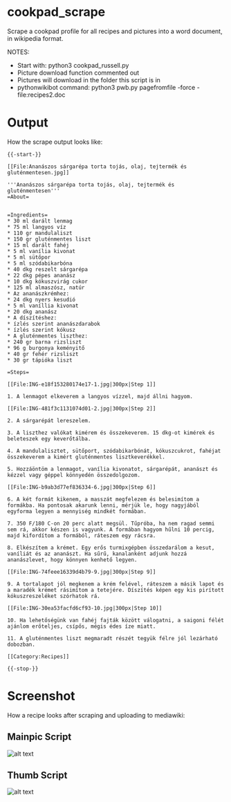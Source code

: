 # cookpad_scrape
Scrape a cookpad profile for all recipes and pictures into a word document, in wikipedia format. 

NOTES:

* Start with: python3 cookpad_russell.py
* Picture download function commented out
* Pictures will download in the folder this script is in
* pythonwikibot command:
    python3 pwb.py pagefromfile -force -file:recipes2.doc

# Output
How the scrape output looks like:

```
{{-start-}}

[[File:Ananászos sárgarépa torta tojás, olaj, tejtermék és gluténmentesen.jpg]]

'''Ananászos sárgarépa torta tojás, olaj, tejtermék és gluténmentesen'''
=About=


=Ingredients=
* 30 ml darált lenmag
* 75 ml langyos víz
* 110 gr mandulaliszt
* 150 gr gluténmentes liszt
* 15 ml darált fahéj
* 5 ml vanília kivonat
* 5 ml sütőpor
* 5 ml szódabikarbóna
* 40 dkg reszelt sárgarépa
* 22 dkg pépes ananász
* 10 dkg kókuszvirág cukor
* 125 ml almaszósz, natúr
* Az ananászkrémhez:
* 24 dkg nyers kesudió
* 5 ml vaníllia kivonat
* 20 dkg ananász
* A díszítéshez:
* ízlés szerint ananászdarabok
* ízlés szerint kókusz
* A gluténmentes liszthez:
* 240 gr barna rizsliszt
* 96 g burgonya keményitő
* 40 gr fehér rizsliszt
* 30 gr tápióka liszt

=Steps=

[[File:ING-e18f153280174e17-1.jpg|300px|Step 1]]

1. A lenmagot elkeverem a langyos vízzel, majd állni hagyom.

[[File:ING-481f3c1131074d01-2.jpg|300px|Step 2]]

2. A sárgarépát lereszelem.

3. A liszthez valókat kimérem és összekeverem. 15 dkg-ot kimérek és beleteszek egy keverőtálba.

4. A mandulalisztet, sütőport, szódabikarbónát, kókuszcukrot, fahéjat összekeverem a kimért gluténmentes lisztkeverékkel.

5. Hozzáöntöm a lenmagot, vanília kivonatot, sárgarépát, ananászt és kézzel vagy géppel könnyedén összedolgozom.

[[File:ING-b9ab3d77ef836334-6.jpg|300px|Step 6]]

6. A két formát kikenem, a masszát megfelezem és belesimítom a formákba. Ha pontosak akarunk lenni, mérjük le, hogy nagyjából egyforma legyen a mennyiség mindkét formában.

7. 350 F/180 C-on 20 perc alatt megsül. Tűpróba, ha nem ragad semmi sem rá, akkor készen is vagyunk. A formában hagyom hűlni 10 percig, majd kifordítom a formából, ráteszem egy rácsra.

8. Elkészítem a krémet. Egy erős turmixgépben összedarálom a kesut, vaníliát és az ananászt. Ha sűrű, kanalanként adjunk hozzá ananászlevet, hogy könnyen kenhető legyen.

[[File:ING-74feee16339d4b79-9.jpg|300px|Step 9]]

9. A tortalapot jól megkenem a krém felével, ráteszem a másik lapot és a maradék krémet rásimítom a tetejére. Díszítés képen egy kis pirított kókuszreszeléket szórhatok rá.

[[File:ING-30ea53facfd6cf93-10.jpg|300px|Step 10]]

10. Ha lehetőségünk van fahéj fajták között válogatni, a saigoni félét ajánlom erőteljes, csípős, mégis édes íze miatt.

11. A gluténmentes liszt megmaradt részét tegyük félre jól lezárható dobozban.

[[Category:Recipes]]

{{-stop-}}
```

# Screenshot
How a recipe looks after scraping and uploading to mediawiki:

## Mainpic Script
![alt text](https://github.com/pomkos/cookpad_scrape/blob/master/Sample%20-%20import%20to%20wiki%20mainpic%20-%20M%C3%A1ln%C3%A1s%20k%C3%A1v%C3%A9torta%20-%20.jpg)
## Thumb Script
![alt text](https://github.com/pomkos/cookpad_scrape/blob/master/Sample%20-%20import%20to%20wiki%20thumb%20-%20Pineapple%20Carrot%20Cake.jpg)
